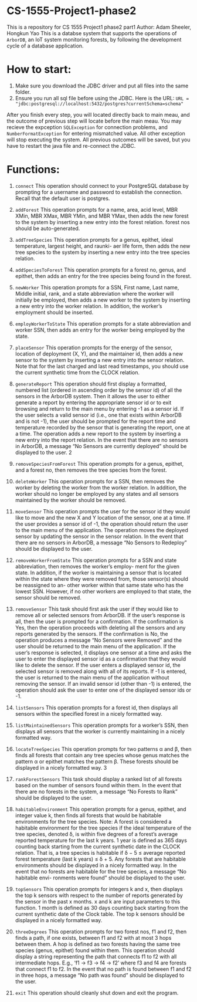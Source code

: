 # CS-1555-Project1-phase2
This is a repository for CS 1555 Project1 phase2 part1
Author: Adam Sheeler, Hongkun Yao
This is a databse system that supports the operations of `ArborDB`, an IoT system monitoring forests, by following the development cycle of a database application.

# How to start:
1. Make sure you download the JDBC driver and put all files into the same folder.
2. Ensure you run all sql file before using the JDBC. Here is the URL: `URL = "jdbc:postgresql://localhost:5432/postgres?currentSchema=schema"`

After you finish every step, you will located directly back to main meau, and the outcome of previous step will locate before the main meau. You may recieve the expception `SQLException` for connection problems, and `NumberFormatException` for entering mismatched value. All other exception will stop executing the system. All previous outcomes will be saved, but you have to restart the java file and re-connect the JDBC.

# Functions: 
1. `connect`
This operation should connect to your PostgreSQL database by prompting for a username and password to establish the connection. Recall that the default user is postgres.
2. `addForest`
This operation prompts for a name, area, acid level, MBR XMin, MBR XMax, MBR YMin, and MBR YMax, then adds the new forest to the system by inserting a new entry into the forest relation. forest nos should be auto-generated.
3. `addTreeSpecies`
This operation prompts for a genus, epithet, ideal temperature, largest height, and raunki- aer life form, then adds the new tree species to the system by inserting a new entry into the tree species relation.
4. `addSpeciesToForest`
This operation prompts for a forest no, genus, and epithet, then adds an entry for the tree species being found in the forest.
5. `newWorker`
This operation prompts for a SSN, First name, Last name, Middle initial, rank, and a state abbreviation where the worker will initially be employed, then adds a new worker to the system by inserting a new entry into the worker relation. In addition, the worker’s employment should be inserted.
6. `employWorkerToState`
This operation prompts for a state abbreviation and worker SSN, then adds an entry for the worker being employed by the state.
7. `placeSensor`
This operation prompts for the energy of the sensor, location of deployment (X, Y), and the maintainer id, then adds a new sensor to the system by inserting a new entry into the sensor relation. Note that for the last charged and last read timestamps, you should use the current synthetic time from the CLOCK relation.
8. `generateReport`
This operation should first display a formatted, numbered list (ordered in ascending order by the sensor id) of all the sensors in the ArborDB system. Then it allows the user to either generate a report by entering the appropriate sensor id or to exit browsing and return to the main menu by entering -1 as a sensor id. If the user selects a valid sensor id (i.e., one that exists within ArborDB and is not -1), the user should be prompted for the report time and temperature recorded by the sensor that is generating the report, one at a time. The operation adds a new report to the system by inserting a new entry into the report relation.
In the event that there are no sensors in ArborDB, a message “No Sensors are currently deployed” should be displayed to the user.
2
9. `removeSpeciesFromForest`
This operation prompts for a genus, epithet, and a forest no, then removes the tree species from the forest.
10. `deleteWorker`
This operation prompts for a SSN, then removes the worker by deleting the worker from the worker relation. In addition, the worker should no longer be employed by any states and all sensors maintained by the worker should be removed.
11. `moveSensor`
This operation prompts the user for the sensor id they would like to move and the new X and Y location of the sensor, one at a time. If the user provides a sensor id of -1, the operation should return the user to the main menu of the application. The operation moves the deployed sensor by updating the sensor in the sensor relation.
In the event that there are no sensors in ArborDB, a message “No Sensors to Redeploy” should be displayed to the user.
12. `removeWorkerFromState`
This operation prompts for a SSN and state abbreviation, then removes the worker’s employ- ment for the given state. In addition, if the worker is maintaining a sensor that is located within the state where they were removed from, those sensor(s) should be reassigned to an- other worker within that same state who has the lowest SSN. However, if no other workers are employed to that state, the sensor should be removed.
13. `removeSensor`
This task should first ask the user if they would like to remove all or selected sensors from ArborDB.
If the user’s response is all, then the user is prompted for a confirmation. If the confirmation is Yes, then the operation proceeds with deleting all the sensors and any reports generated by the sensors. If the confirmation is No, the operation produces a message “No Sensors were Removed” and the user should be returned to the main menu of the application.
If the user’s response is selected, it displays one sensor at a time and asks the user to enter the displayed sensor id as a confirmation that they would like to delete the sensor. If the user enters a displayed sensor id, the selected sensor is removed along with all of its reports. If -1 is entered, the user is returned to the main menu of the application without removing the sensor. If an invalid sensor id (other than -1) is entered, the operation should ask the user to enter one of the displayed sensor ids or -1.
14. `listSensors`
This operation prompts for a forest id, then displays all sensors within the specified forest in a nicely formatted way.
15. `listMaintainedSensors`
This operation prompts for a worker’s SSN, then displays all sensors that the worker is currently maintaining in a nicely formatted way.
16. `locateTreeSpecies`
This operation prompts for two patterns α and β, then finds all forests that contain any tree species whose genus matches the pattern α or epithet matches the pattern β. These forests should be displayed in a nicely formatted way.
3

17. `rankForestSensors`
This task should display a ranked list of all forests based on the number of sensors found within them.
In the event that there are no forests in the system, a message “No Forests to Rank” should be displayed to the user.
18. `habitableEnvironment`
This operation prompts for a genus, epithet, and integer value k, then finds all forests that would be habitable environments for the tree species. Note: A forest is considered a habitable environment for the tree species if the ideal temperature of the tree species, denoted δ, is within five degrees of a forest’s average reported temperature for the last k years. 1 year is defined as 365 days counting back starting from the current synthetic date in the CLOCK relation. That is, a tree species is habitable if
δ − 5 ≤ average reported forest temperature (last k years) ≤ δ + 5.
Any forests that are habitable environments should be displayed in a nicely formatted way.
In the event that no forests are habitable for the tree species, a message “No habitable envi- ronments were found” should be displayed to the user.
19. `topSensors`
This operation prompts for integers k and x, then displays the top k sensors with respect to the number of reports generated by the sensor in the past x months. x and k are input parameters to this function. 1 month is defined as 30 days counting back starting from the current synthetic date of the Clock table. The top k sensors should be displayed in a nicely formatted way.
20. `threeDegrees`
This operation prompts for two forest nos, f1 and f2, then finds a path, if one exists, between f1 and f2 with at most 3 hops between them. A hop is defined as two forests having the same tree species (genus, epithet) found within them. This operation should display a string representing the path that connects f1 to f2 with all intermediate hops. E.g., ‘f1 → f3 → f4 → f2’ where f3 and f4 are forests that connect f1 to f2.
In the event that no path is found between f1 and f2 in three hops, a message “No path was found” should be displayed to the user.
21. `exit`
This operation should cleanly shut down and exit the program.
